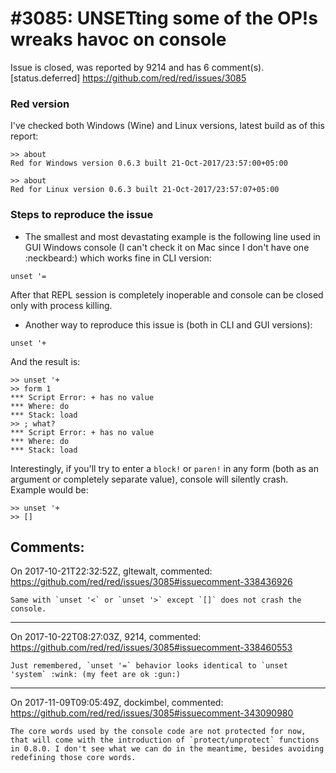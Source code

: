 
#3085: UNSETting some of the OP!s wreaks havoc on console
================================================================================
Issue is closed, was reported by 9214 and has 6 comment(s).
[status.deferred]
<https://github.com/red/red/issues/3085>

### Red version
I've checked both Windows (Wine) and Linux versions, latest build as of this report:
```Red
>> about
Red for Windows version 0.6.3 built 21-Oct-2017/23:57:00+05:00
```
```Red
>> about
Red for Linux version 0.6.3 built 21-Oct-2017/23:57:07+05:00
```
### Steps to reproduce the issue
* The smallest and most devastating example is the following line used in GUI Windows console (I can't check it on Mac since I don't have one :neckbeard:) which works fine in CLI version:
```Red
unset '=
```
After that REPL session is completely inoperable and console can be closed only with process killing.

* Another way to reproduce this issue is (both in CLI and GUI versions):
```Red
unset '+
```
And the result is:
```Red
>> unset '+
>> form 1
*** Script Error: + has no value
*** Where: do
*** Stack: load 
>> ; what?
*** Script Error: + has no value
*** Where: do
*** Stack: load 
```
Interestingly, if you'll try to enter a `block!` or `paren!` in any form (both as an argument or completely separate value), console will silently crash. Example would be:
```Red
>> unset '+
>> []
```



Comments:
--------------------------------------------------------------------------------

On 2017-10-21T22:32:52Z, gltewalt, commented:
<https://github.com/red/red/issues/3085#issuecomment-338436926>

    Same with `unset '<` or `unset '>` except `[]` does not crash the console.

--------------------------------------------------------------------------------

On 2017-10-22T08:27:03Z, 9214, commented:
<https://github.com/red/red/issues/3085#issuecomment-338460553>

    Just remembered, `unset '=` behavior looks identical to `unset 'system` :wink: (my feet are ok :gun:)

--------------------------------------------------------------------------------

On 2017-11-09T09:05:49Z, dockimbel, commented:
<https://github.com/red/red/issues/3085#issuecomment-343090980>

    The core words used by the console code are not protected for now, that will come with the introduction of `protect/unprotect` functions in 0.8.0. I don't see what we can do in the meantime, besides avoiding redefining those core words.

